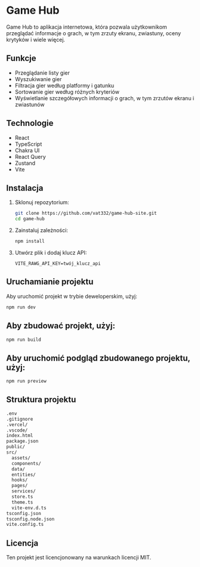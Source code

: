 # Game Hub

Game Hub to aplikacja internetowa, która pozwala użytkownikom przeglądać informacje o grach, w tym zrzuty ekranu, zwiastuny, oceny krytyków i wiele więcej.

## Funkcje

- Przeglądanie listy gier
- Wyszukiwanie gier
- Filtracja gier według platformy i gatunku
- Sortowanie gier według różnych kryteriów
- Wyświetlanie szczegółowych informacji o grach, w tym zrzutów ekranu i zwiastunów

## Technologie

- React
- TypeScript
- Chakra UI
- React Query
- Zustand
- Vite

## Instalacja

1. Sklonuj repozytorium:

   ```sh
   git clone https://github.com/vat332/game-hub-site.git
   cd game-hub
   ```

2. Zainstaluj zależności:

   ```sh
   npm install
   ```

3. Utwórz plik i dodaj klucz API:

   ```env
   VITE_RAWG_API_KEY=twój_klucz_api
   ```

## Uruchamianie projektu

Aby uruchomić projekt w trybie deweloperskim, użyj:

```sh
npm run dev
```

## Aby zbudować projekt, użyj:

```sh
npm run build
```

## Aby uruchomić podgląd zbudowanego projektu, użyj:

```sh
npm run preview
```

## Struktura projektu

```sh
.env
.gitignore
.vercel/
.vscode/
index.html
package.json
public/
src/
  assets/
  components/
  data/
  entities/
  hooks/
  pages/
  services/
  store.ts
  theme.ts
  vite-env.d.ts
tsconfig.json
tsconfig.node.json
vite.config.ts
```

## Licencja

Ten projekt jest licencjonowany na warunkach licencji MIT.
